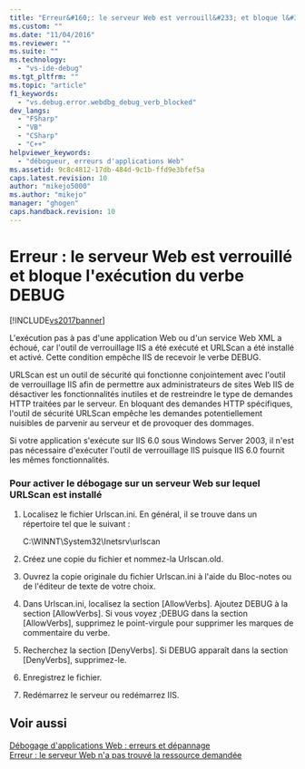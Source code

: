```yaml
---
title: "Erreur&#160;: le serveur Web est verrouill&#233; et bloque l&#39;ex&#233;cution du verbe DEBUG | Microsoft Docs"
ms.custom: ""
ms.date: "11/04/2016"
ms.reviewer: ""
ms.suite: ""
ms.technology: 
  - "vs-ide-debug"
ms.tgt_pltfrm: ""
ms.topic: "article"
f1_keywords: 
  - "vs.debug.error.webdbg_debug_verb_blocked"
dev_langs: 
  - "FSharp"
  - "VB"
  - "CSharp"
  - "C++"
helpviewer_keywords: 
  - "débogueur, erreurs d'applications Web"
ms.assetid: 9c8c4812-17db-484d-9c1b-ffd9e3bfef5a
caps.latest.revision: 10
author: "mikejo5000"
ms.author: "mikejo"
manager: "ghogen"
caps.handback.revision: 10
---
```

# Erreur&#160;: le serveur Web est verrouill&#233; et bloque l&#39;ex&#233;cution du verbe DEBUG
[!INCLUDE[vs2017banner](../code-quality/includes/vs2017banner.md)]

L'exécution pas à pas d'une application Web ou d'un service Web XML a échoué, car l'outil de verrouillage IIS a été exécuté et URLScan a été installé et activé.  Cette condition empêche IIS de recevoir le verbe DEBUG.  
  
 URLScan est un outil de sécurité qui fonctionne conjointement avec l'outil de verrouillage IIS afin de permettre aux administrateurs de sites Web IIS de désactiver les fonctionnalités inutiles et de restreindre le type de demandes HTTP traitées par le serveur.  En bloquant des demandes HTTP spécifiques, l'outil de sécurité URLScan empêche les demandes potentiellement nuisibles de parvenir au serveur et de provoquer des dommages.  
  
 Si votre application s'exécute sur IIS 6.0 sous Windows Server 2003, il n'est pas nécessaire d'exécuter l'outil de verrouillage IIS puisque IIS 6.0 fournit les mêmes fonctionnalités.  
  
### Pour activer le débogage sur un serveur Web sur lequel URLScan est installé  
  
1.  Localisez le fichier Urlscan.ini.  En général, il se trouve dans un répertoire tel que le suivant :  
  
     C:\\WINNT\\System32\\Inetsrv\\urlscan  
  
2.  Créez une copie du fichier et nommez\-la Urlscan.old.  
  
3.  Ouvrez la copie originale du fichier Urlscan.ini à l'aide du Bloc\-notes ou de l'éditeur de texte de votre choix.  
  
4.  Dans Urlscan.ini, localisez la section \[AllowVerbs\].  Ajoutez DEBUG à la section \[AllowVerbs\].  Si vous voyez ;DEBUG dans la section \[AllowVerbs\], supprimez le point\-virgule pour supprimer les marques de commentaire du verbe.  
  
5.  Recherchez la section \[DenyVerbs\].  Si DEBUG apparaît dans la section \[DenyVerbs\], supprimez\-le.  
  
6.  Enregistrez le fichier.  
  
7.  Redémarrez le serveur ou redémarrez IIS.  
  
## Voir aussi  
 [Débogage d'applications Web : erreurs et dépannage](../debugger/debugging-web-applications-errors-and-troubleshooting.md)   
 [Erreur : le serveur Web n'a pas trouvé la ressource demandée](../debugger/error-the-web-server-could-not-find-the-requested-resource.md)